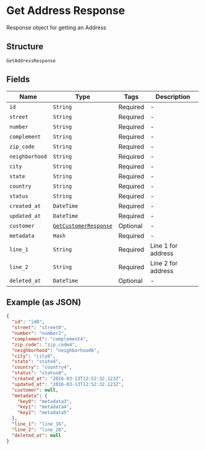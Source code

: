 
# Get Address Response

Response object for getting an Address

## Structure

`GetAddressResponse`

## Fields

| Name | Type | Tags | Description |
|  --- | --- | --- | --- |
| `id` | `String` | Required | - |
| `street` | `String` | Required | - |
| `number` | `String` | Required | - |
| `complement` | `String` | Required | - |
| `zip_code` | `String` | Required | - |
| `neighborhood` | `String` | Required | - |
| `city` | `String` | Required | - |
| `state` | `String` | Required | - |
| `country` | `String` | Required | - |
| `status` | `String` | Required | - |
| `created_at` | `DateTime` | Required | - |
| `updated_at` | `DateTime` | Required | - |
| `customer` | [`GetCustomerResponse`](/doc/models/get-customer-response.md) | Optional | - |
| `metadata` | `Hash` | Required | - |
| `line_1` | `String` | Required | Line 1 for address |
| `line_2` | `String` | Required | Line 2 for address |
| `deleted_at` | `DateTime` | Optional | - |

## Example (as JSON)

```json
{
  "id": "id0",
  "street": "street0",
  "number": "number2",
  "complement": "complement4",
  "zip_code": "zip_code4",
  "neighborhood": "neighborhood6",
  "city": "city0",
  "state": "state4",
  "country": "country4",
  "status": "status8",
  "created_at": "2016-03-13T12:52:32.123Z",
  "updated_at": "2016-03-13T12:52:32.123Z",
  "customer": null,
  "metadata": {
    "key0": "metadata3",
    "key1": "metadata4",
    "key2": "metadata5"
  },
  "line_1": "line_16",
  "line_2": "line_28",
  "deleted_at": null
}
```


